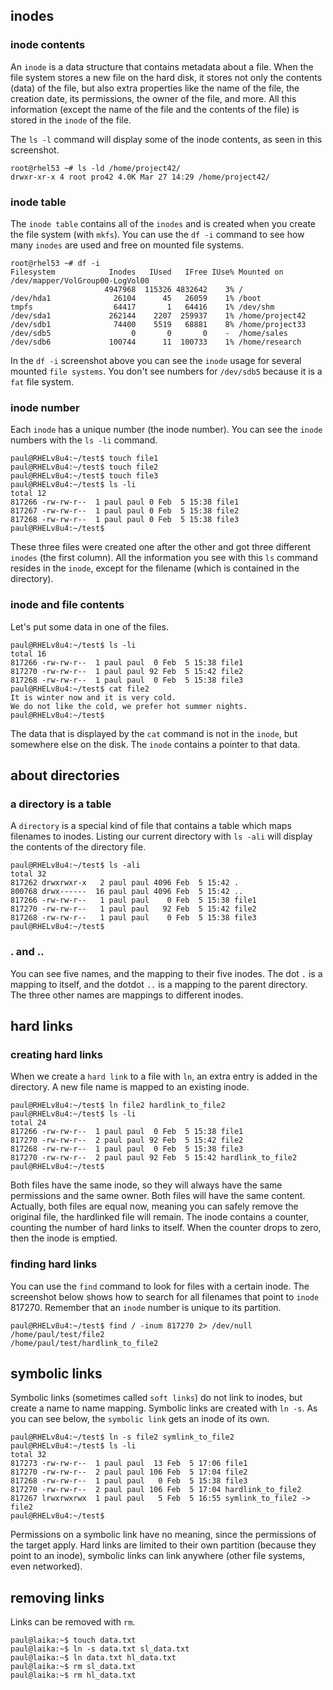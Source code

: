 ## inodes

### inode contents

An `inode` is a data structure that contains metadata about a file. When
the file system stores a new file on the hard disk, it stores not only
the contents (data) of the file, but also extra properties like the name
of the file, the creation date, its permissions, the owner of the file,
and more. All this information (except the name of the file and the
contents of the file) is stored in the `inode` of the file.

The `ls -l` command will display some of the inode
contents, as seen in this screenshot.

    root@rhel53 ~# ls -ld /home/project42/
    drwxr-xr-x 4 root pro42 4.0K Mar 27 14:29 /home/project42/

### inode table

The `inode table` contains all of the `inodes` and is
created when you create the file system (with `mkfs`). You
can use the `df -i` command to see how many `inodes` are
used and free on mounted file systems.

    root@rhel53 ~# df -i
    Filesystem            Inodes   IUsed   IFree IUse% Mounted on
    /dev/mapper/VolGroup00-LogVol00
                         4947968  115326 4832642    3% /
    /dev/hda1              26104      45   26059    1% /boot
    tmpfs                  64417       1   64416    1% /dev/shm
    /dev/sda1             262144    2207  259937    1% /home/project42
    /dev/sdb1              74400    5519   68881    8% /home/project33
    /dev/sdb5                  0       0       0    -  /home/sales
    /dev/sdb6             100744      11  100733    1% /home/research

In the `df -i` screenshot above you can see the `inode` usage for
several mounted `file systems`. You don\'t see numbers for `/dev/sdb5`
because it is a `fat` file system.

### inode number

Each `inode` has a unique number (the inode number). You can see the
`inode` numbers with the `ls -li` command.

    paul@RHELv8u4:~/test$ touch file1
    paul@RHELv8u4:~/test$ touch file2
    paul@RHELv8u4:~/test$ touch file3
    paul@RHELv8u4:~/test$ ls -li
    total 12
    817266 -rw-rw-r--  1 paul paul 0 Feb  5 15:38 file1
    817267 -rw-rw-r--  1 paul paul 0 Feb  5 15:38 file2
    817268 -rw-rw-r--  1 paul paul 0 Feb  5 15:38 file3
    paul@RHELv8u4:~/test$

These three files were created one after the other and got three
different `inodes` (the first column). All the information you see with
this `ls` command resides in the `inode`, except for the filename (which
is contained in the directory).

### inode and file contents

Let\'s put some data in one of the files.

    paul@RHELv8u4:~/test$ ls -li
    total 16
    817266 -rw-rw-r--  1 paul paul  0 Feb  5 15:38 file1
    817270 -rw-rw-r--  1 paul paul 92 Feb  5 15:42 file2
    817268 -rw-rw-r--  1 paul paul  0 Feb  5 15:38 file3
    paul@RHELv8u4:~/test$ cat file2
    It is winter now and it is very cold.
    We do not like the cold, we prefer hot summer nights.
    paul@RHELv8u4:~/test$

The data that is displayed by the `cat` command is not in the `inode`,
but somewhere else on the disk. The `inode` contains a pointer to that
data.

## about directories

### a directory is a table

A `directory` is a special kind of file that contains a
table which maps filenames to inodes. Listing our current directory with
`ls -ali` will display the contents of the directory file.

    paul@RHELv8u4:~/test$ ls -ali
    total 32
    817262 drwxrwxr-x   2 paul paul 4096 Feb  5 15:42 .
    800768 drwx------  16 paul paul 4096 Feb  5 15:42 ..
    817266 -rw-rw-r--   1 paul paul    0 Feb  5 15:38 file1
    817270 -rw-rw-r--   1 paul paul   92 Feb  5 15:42 file2
    817268 -rw-rw-r--   1 paul paul    0 Feb  5 15:38 file3
    paul@RHELv8u4:~/test$

### . and ..

You can see five names, and the mapping to their five inodes. The dot
`.` is a mapping to itself, and the dotdot
`..` is a mapping to the parent directory. The three other
names are mappings to different inodes.

## hard links

### creating hard links

When we create a `hard link` to a file with
`ln`, an extra entry is added in the directory. A new file
name is mapped to an existing inode.

    paul@RHELv8u4:~/test$ ln file2 hardlink_to_file2
    paul@RHELv8u4:~/test$ ls -li
    total 24
    817266 -rw-rw-r--  1 paul paul  0 Feb  5 15:38 file1
    817270 -rw-rw-r--  2 paul paul 92 Feb  5 15:42 file2
    817268 -rw-rw-r--  1 paul paul  0 Feb  5 15:38 file3
    817270 -rw-rw-r--  2 paul paul 92 Feb  5 15:42 hardlink_to_file2
    paul@RHELv8u4:~/test$

Both files have the same inode, so they will always have the same
permissions and the same owner. Both files will have the same content.
Actually, both files are equal now, meaning you can safely remove the
original file, the hardlinked file will remain. The inode contains a
counter, counting the number of hard links to itself. When the counter
drops to zero, then the inode is emptied.

### finding hard links

You can use the `find` command to look for files with a
certain inode. The screenshot below shows how to search for all
filenames that point to `inode` 817270. Remember that an
`inode` number is unique to its partition.

    paul@RHELv8u4:~/test$ find / -inum 817270 2> /dev/null
    /home/paul/test/file2
    /home/paul/test/hardlink_to_file2

## symbolic links

Symbolic links (sometimes called `soft links`) do not link
to inodes, but create a name to name mapping. Symbolic links are created
with `ln -s`. As you can see below, the
`symbolic link` gets an inode of its own.

    paul@RHELv8u4:~/test$ ln -s file2 symlink_to_file2
    paul@RHELv8u4:~/test$ ls -li
    total 32
    817273 -rw-rw-r--  1 paul paul  13 Feb  5 17:06 file1
    817270 -rw-rw-r--  2 paul paul 106 Feb  5 17:04 file2
    817268 -rw-rw-r--  1 paul paul   0 Feb  5 15:38 file3
    817270 -rw-rw-r--  2 paul paul 106 Feb  5 17:04 hardlink_to_file2
    817267 lrwxrwxrwx  1 paul paul   5 Feb  5 16:55 symlink_to_file2 -> file2
    paul@RHELv8u4:~/test$

Permissions on a symbolic link have no meaning, since the permissions of
the target apply. Hard links are limited to their own partition (because
they point to an inode), symbolic links can link anywhere (other file
systems, even networked).

## removing links

Links can be removed with `rm`.

    paul@laika:~$ touch data.txt
    paul@laika:~$ ln -s data.txt sl_data.txt
    paul@laika:~$ ln data.txt hl_data.txt
    paul@laika:~$ rm sl_data.txt 
    paul@laika:~$ rm hl_data.txt

